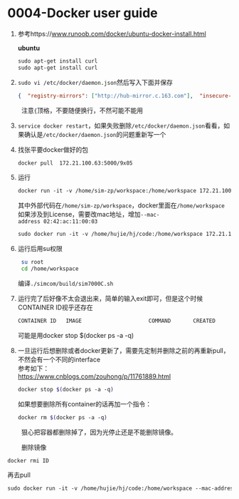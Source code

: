 # 0004-Docker user guide

1. 参考https://www.runoob.com/docker/ubuntu-docker-install.html  

   **ubuntu**

   ```bash
   sudo apt-get install curl
   sudo apt-get install curl
   ```

2. `sudo vi /etc/docker/daemon.json`然后写入下面并保存  

   ```json
   {  "registry-mirrors": ["http://hub-mirror.c.163.com"],  "insecure-registries": ["172.21.100.63:5000"]}
   
   ```

        注意`{`顶格，不要随便换行，不然可能不能用 

3. `service docker restart`，如果失败删除`/etc/docker/daemon.json`看看，如果确认是`/etc/docker/daemon.json`的问题重新写一个  

4. 找张平要docker做好的包  

   ```bash
   docker pull  172.21.100.63:5000/9x05
   ```

5. 运行 

   ```bash
   docker run -it -v /home/sim-zp/workspace:/home/workspace 172.21.100.63:5000/9x05 /bin/bash
   ```

   其中外部代码在`/home/sim-zp/workspace`，docker里面在`/home/workspace` 
   如果涉及到License，需要改mac地址，增加`--mac-address 02:42:ac:11:00:03`  

   ```bash
   sudo docker run -it -v /home/hujie/hj/code:/home/workspace 172.21.100.63:5000/9x05 /bin/bash
   ```

6. 运行后用su权限  

   ```bash
    su root
    cd /home/workspace
   ```

   编译`./simcom/build/sim7000C.sh`  

7. 运行完了后好像不太会退出来，简单的输入exit即可，但是这个时候CONTAINER ID视乎还存在  

   ```bash
   CONTAINER ID   IMAGE                     COMMAND       CREATED              STATUS                            PORTS     NAMES9389831b163a   172.21.100.63:5000/9x05   "/bin/bash"   About a minute ago   Exited (127) About a minute ago             nervous_hellman7cf82ce3a897   172.21.100.63:5000/9x05   "/bin/bash"   2 days ago           Exited (1) 2 days ago                       peaceful_khorana
   ```

   可能是用docker stop $(docker ps -a -q)  

8. 一旦运行后想删除或者docker更新了，需要先定制并删除之前的再重新pull，不然会有一个不同的interface  
   参考如下：  
   https://www.cnblogs.com/zouhong/p/11761889.html  

   ```bash
   docker stop $(docker ps -a -q)
   ```

   如果想要删除所有container的话再加一个指令：  

   ```bash
   docker rm $(docker ps -a -q)
   ```

        狠心把容器都删除掉了，因为光停止还是不能删除镜像。  

        删除镜像  

`docker rmi ID`

再去pull  

```bash
sudo docker run -it -v /home/hujie/hj/code:/home/workspace --mac-address 02:42:ac:11:00:03 172.21.100.63:5000/9x05 /bin/bash
```

